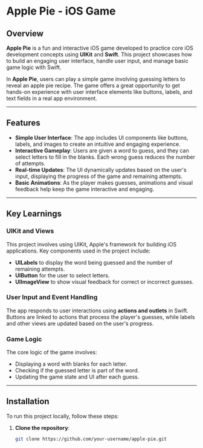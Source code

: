 # Apple Pie - iOS Game

## Overview

**Apple Pie** is a fun and interactive iOS game developed to practice core iOS development concepts using **UIKit** and **Swift**. This project showcases how to build an engaging user interface, handle user input, and manage basic game logic with Swift.

In **Apple Pie**, users can play a simple game involving guessing letters to reveal an apple pie recipe. The game offers a great opportunity to get hands-on experience with user interface elements like buttons, labels, and text fields in a real app environment.

---

## Features

- **Simple User Interface**: The app includes UI components like buttons, labels, and images to create an intuitive and engaging experience.
- **Interactive Gameplay**: Users are given a word to guess, and they can select letters to fill in the blanks. Each wrong guess reduces the number of attempts.
- **Real-time Updates**: The UI dynamically updates based on the user's input, displaying the progress of the game and remaining attempts.
- **Basic Animations**: As the player makes guesses, animations and visual feedback help keep the game interactive and engaging.

---

## Key Learnings

### UIKit and Views
This project involves using UIKit, Apple's framework for building iOS applications. Key components used in the project include:
- **UILabels** to display the word being guessed and the number of remaining attempts.
- **UIButton** for the user to select letters.
- **UIImageView** to show visual feedback for correct or incorrect guesses.

### User Input and Event Handling
The app responds to user interactions using **actions and outlets** in Swift. Buttons are linked to actions that process the player's guesses, while labels and other views are updated based on the user's progress.

### Game Logic
The core logic of the game involves:
- Displaying a word with blanks for each letter.
- Checking if the guessed letter is part of the word.
- Updating the game state and UI after each guess.

---

## Installation

To run this project locally, follow these steps:

1. **Clone the repository**:
   ```bash
   git clone https://github.com/your-username/apple-pie.git
